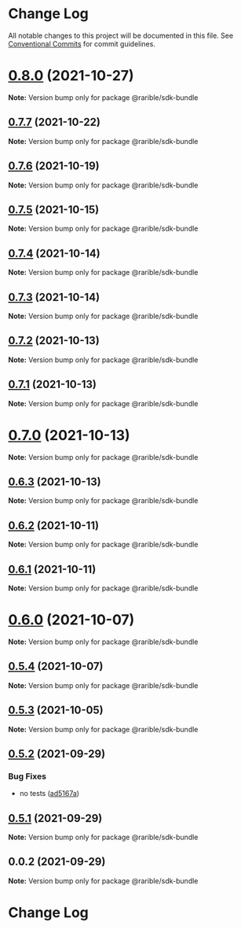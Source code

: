 # Change Log

All notable changes to this project will be documented in this file.
See [Conventional Commits](https://conventionalcommits.org) for commit guidelines.

# [0.8.0](https://github.com/rarible/protocol-ethereum-sdk/compare/v0.7.7...v0.8.0) (2021-10-27)

**Note:** Version bump only for package @rarible/sdk-bundle





## [0.7.7](https://github.com/rarible/protocol-ethereum-sdk/compare/v0.7.6...v0.7.7) (2021-10-22)

**Note:** Version bump only for package @rarible/sdk-bundle





## [0.7.6](https://github.com/rarible/protocol-ethereum-sdk/compare/v0.7.5...v0.7.6) (2021-10-19)

**Note:** Version bump only for package @rarible/sdk-bundle





## [0.7.5](https://github.com/rarible/protocol-ethereum-sdk/compare/v0.7.4...v0.7.5) (2021-10-15)

**Note:** Version bump only for package @rarible/sdk-bundle





## [0.7.4](https://github.com/rarible/protocol-ethereum-sdk/compare/v0.7.3...v0.7.4) (2021-10-14)

**Note:** Version bump only for package @rarible/sdk-bundle





## [0.7.3](https://github.com/rarible/protocol-ethereum-sdk/compare/v0.7.2...v0.7.3) (2021-10-14)

**Note:** Version bump only for package @rarible/sdk-bundle





## [0.7.2](https://github.com/rarible/protocol-ethereum-sdk/compare/v0.7.1...v0.7.2) (2021-10-13)

**Note:** Version bump only for package @rarible/sdk-bundle





## [0.7.1](https://github.com/rarible/protocol-ethereum-sdk/compare/v0.7.0...v0.7.1) (2021-10-13)

**Note:** Version bump only for package @rarible/sdk-bundle





# [0.7.0](https://github.com/rarible/protocol-ethereum-sdk/compare/v0.6.3...v0.7.0) (2021-10-13)

**Note:** Version bump only for package @rarible/sdk-bundle





## [0.6.3](https://github.com/rarible/protocol-ethereum-sdk/compare/v0.6.2...v0.6.3) (2021-10-13)

**Note:** Version bump only for package @rarible/sdk-bundle





## [0.6.2](https://github.com/rarible/protocol-ethereum-sdk/compare/v0.6.1...v0.6.2) (2021-10-11)

**Note:** Version bump only for package @rarible/sdk-bundle





## [0.6.1](https://github.com/rarible/protocol-ethereum-sdk/compare/v0.6.0...v0.6.1) (2021-10-11)

**Note:** Version bump only for package @rarible/sdk-bundle





# [0.6.0](https://github.com/rarible/protocol-ethereum-sdk/compare/v0.5.4...v0.6.0) (2021-10-07)

**Note:** Version bump only for package @rarible/sdk-bundle





## [0.5.4](https://github.com/rarible/protocol-ethereum-sdk/compare/v0.5.3...v0.5.4) (2021-10-07)

**Note:** Version bump only for package @rarible/sdk-bundle





## [0.5.3](https://github.com/rarible/protocol-ethereum-sdk/compare/v0.5.2...v0.5.3) (2021-10-05)

**Note:** Version bump only for package @rarible/sdk-bundle





## [0.5.2](https://github.com/rarible/protocol-ethereum-sdk/compare/v0.5.1...v0.5.2) (2021-09-29)


### Bug Fixes

* no tests ([ad5167a](https://github.com/rarible/protocol-ethereum-sdk/commit/ad5167a4c9b952cdece1a21a42141165a53fb8cf))





## [0.5.1](https://github.com/rarible/protocol-ethereum-sdk/compare/v0.4.4...v0.5.1) (2021-09-29)

**Note:** Version bump only for package @rarible/sdk-bundle





## 0.0.2 (2021-09-29)

**Note:** Version bump only for package @rarible/sdk-bundle





# Change Log
